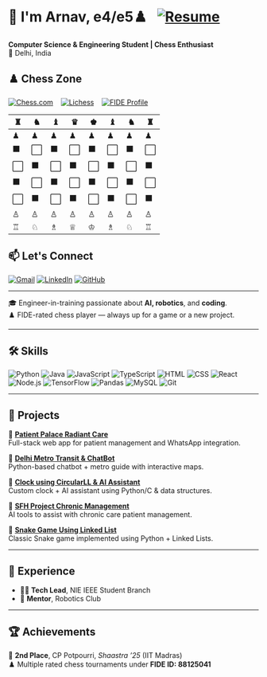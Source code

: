 # 👋 I'm Arnav, e4/e5♟️ &nbsp; [![Resume](https://img.shields.io/badge/Resume-PDF-red?style=for-the-badge&logo=adobeacrobatreader)](./resume.pdf)

**Computer Science & Engineering Student | Chess Enthusiast**  
📍 Delhi, India  

## ♟️ Chess Zone  
[![Chess.com](https://img.shields.io/badge/Challenge%20me-Chess.com-green?style=flat-square&logo=chessdotcom&logoColor=white)](https://www.chess.com/play/online/new?opponent=arnavsharma2908)
&nbsp;&nbsp;
[![Lichess](https://img.shields.io/badge/Challenge%20me-Lichess-black?style=flat-square&logo=lichess&logoColor=white)](https://lichess.org/?user=ArnavSharma#friend)
&nbsp;&nbsp;
[![FIDE Profile](https://img.shields.io/badge/FIDE-88125041-black?style=flat-square&logo=chess-dot-com)](https://ratings.fide.com/profile/88125041)

| ♜ | ♞ | ♝ | ♛ | ♚ | ♝ | ♞ | ♜ |
|---|---|---|---|---|---|---|---|
| ♟ | ♟ | ♟ | ♟ | ♟ | ♟ | ♟ | ♟ |
| ⬛ | ⬜ | ⬛ | ⬜ | ⬛ | ⬜ | ⬛ | ⬜ |
| ⬜ | ⬛ | ⬜ | ⬛ | ⬜ | ⬛ | ⬜ | ⬛ |
| ⬛ | ⬜ | ⬛ | ⬜ | ⬛ | ⬜ | ⬛ | ⬜ |
| ⬜ | ⬛ | ⬜ | ⬛ | ⬜ | ⬛ | ⬜ | ⬛ |
| ♙ | ♙ | ♙ | ♙ | ♙ | ♙ | ♙ | ♙ |
| ♖ | ♘ | ♗ | ♕ | ♔ | ♗ | ♘ | ♖ |



## 📫 Let's Connect  
[![Gmail](https://img.shields.io/badge/Gmail-D14836?style=for-the-badge&logo=gmail&logoColor=white)](mailto:arnavsharma2908@gmail.com)
[![LinkedIn](https://img.shields.io/badge/LinkedIn-blue?style=for-the-badge&logo=linkedin&logoColor=white)](https://linkedin.com/in/arnav-sharma-93a9bb269/)
[![GitHub](https://img.shields.io/badge/GitHub-100000?style=for-the-badge&logo=github&logoColor=white)](https://github.com/ArnavSharma2908)

---

🎓 Engineer-in-training passionate about **AI, robotics**, and **coding**.  
♟️ FIDE-rated chess player — always up for a game or a new project.

---

## 🛠️ Skills

![Python](https://img.shields.io/badge/Python-3670A0?style=for-the-badge&logo=python&logoColor=ffdd54)
![Java](https://img.shields.io/badge/Java-ED8B00?style=for-the-badge&logo=java&logoColor=white)
![JavaScript](https://img.shields.io/badge/JavaScript-F7DF1E?style=for-the-badge&logo=javascript&logoColor=black)
![TypeScript](https://img.shields.io/badge/TypeScript-3178C6?style=for-the-badge&logo=typescript&logoColor=white)
![HTML](https://img.shields.io/badge/HTML-E34F26?style=for-the-badge&logo=html5&logoColor=white)
![CSS](https://img.shields.io/badge/CSS-1572B6?style=for-the-badge&logo=css3&logoColor=white)
![React](https://img.shields.io/badge/React-20232A?style=for-the-badge&logo=react)
![Node.js](https://img.shields.io/badge/Node.js-339933?style=for-the-badge&logo=nodedotjs)
![TensorFlow](https://img.shields.io/badge/TensorFlow-FF6F00?style=for-the-badge&logo=tensorflow&logoColor=white)
![Pandas](https://img.shields.io/badge/Pandas-150458?style=for-the-badge&logo=pandas)
![MySQL](https://img.shields.io/badge/MySQL-4479A1?style=for-the-badge&logo=mysql&logoColor=white)
![Git](https://img.shields.io/badge/Git-F05032?style=for-the-badge&logo=git&logoColor=white)

---

## 🌟 Projects

🔹 [**Patient Palace Radiant Care**](https://github.com/ArnavSharma2908/patient-palace-radiant-care)  
Full-stack web app for patient management and WhatsApp integration.

🔹 [**Delhi Metro Transit & ChatBot**](https://github.com/ArnavSharma2908/Delhi-Metro-Transit-Corporation-and-Chatbot)  
Python-based chatbot + metro guide with interactive maps.

🔹 [**Clock using CircularLL & AI Assistant**](https://github.com/ArnavSharma2908/Clock-using-CircularLL_and_AIAssistant)  
Custom clock + AI assistant using Python/C & data structures.

🔹 [**SFH Project Chronic Management**](https://github.com/ArnavSharma2908/SFH_Project_Chronic_Management)  
AI tools to assist with chronic care patient management.

🔹 [**Snake Game Using Linked List**](https://github.com/ArnavSharma2908/Snake_Game_Using_Linked-List)  
Classic Snake game implemented using Python + Linked Lists.

---

## 💼 Experience

- 👨‍💻 **Tech Lead**, NIE IEEE Student Branch  
- 🤖 **Mentor**, Robotics Club

---

## 🏆 Achievements

🏅 **2nd Place**, CP Potpourri, *Shaastra ’25* (IIT Madras)  
♟️ Multiple rated chess tournaments under **FIDE ID: 88125041**

